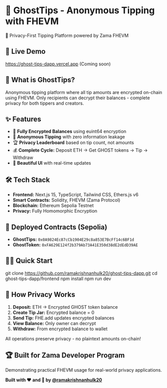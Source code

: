 # 👻 GhostTips - Anonymous Tipping with FHEVM

🔐 Privacy-First Tipping Platform powered by Zama FHEVM

## 🚀 Live Demo

https://ghost-tips-dapp.vercel.app (Coming soon)

## 🎯 What is GhostTips?

Anonymous tipping platform where all tip amounts are encrypted on-chain using FHEVM. Only recipients can decrypt their balances - complete privacy for both tippers and creators.

## ✨ Features

- 🔐 **Fully Encrypted Balances** using euint64 encryption
- 👻 **Anonymous Tipping** with zero information leakage
- 🏆 **Privacy Leaderboard** based on tip count, not amounts
- 💰 **Complete Cycle:** Deposit ETH → Get GHOST tokens → Tip → Withdraw
- 🎨 **Beautiful UI** with real-time updates

## 🛠️ Tech Stack

- **Frontend:** Next.js 15, TypeScript, Tailwind CSS, Ethers.js v6
- **Smart Contracts:** Solidity, FHEVM (Zama Protocol)
- **Blockchain:** Ethereum Sepolia Testnet
- **Privacy:** Fully Homomorphic Encryption

## 📍 Deployed Contracts (Sepolia)

- **GhostTips:** `0x0A9824Ec87cCb1904E29c8a853E7BcFf14c6BF1d`
- **GhostToken:** `0xFA629E124f2b379Ab73A41E350d38dE2dEdD39AE`

## 🏃‍♂️ Quick Start

git clone https://github.com/ramakrishnanhulk20/ghost-tips-dapp.git
cd ghost-tips-dapp/frontend
npm install
npm run dev


## 🔐 How Privacy Works

1. **Deposit:** ETH → Encrypted GHOST token balance
2. **Create Tip Jar:** Encrypted balance = 0
3. **Send Tip:** FHE.add updates encrypted balances
4. **View Balance:** Only owner can decrypt
5. **Withdraw:** From encrypted balance to wallet

All operations preserve privacy - no plaintext amounts on-chain!

## 🏆 Built for Zama Developer Program

Demonstrating practical FHEVM usage for real-world privacy applications.

**Built with ❤️ and 🔐 by [@ramakrishnanhulk20](https://github.com/ramakrishnanhulk20)**
